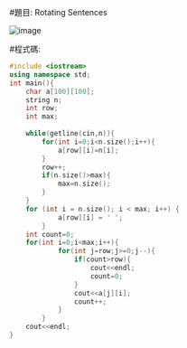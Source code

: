 #題目: Rotating Sentences

![image](https://github.com/HoChenYu/Programming-practice/assets/63805851/faefe372-6c85-4bd9-bee5-4f440fb669d5)

#程式碼:
````C++
#include <iostream>
using namespace std;
int main(){
	char a[100][100];
	string n;
	int row;
	int max;
	
	while(getline(cin,n)){
		for(int i=0;i<n.size();i++){
			a[row][i]=n[i];
		}
		row++;
		if(n.size()>max){
			max=n.size();
		}
	}
	for (int i = n.size(); i < max; i++) {
            a[row][i] = ' ';
        }
	int count=0;
	for(int i=0;i<max;i++){
			for(int j=row;j>=0;j--){
				if(count>row){
					cout<<endl;
					count=0;
				}
				cout<<a[j][i];
				count++;
			}
		}
	cout<<endl;
}	
````
